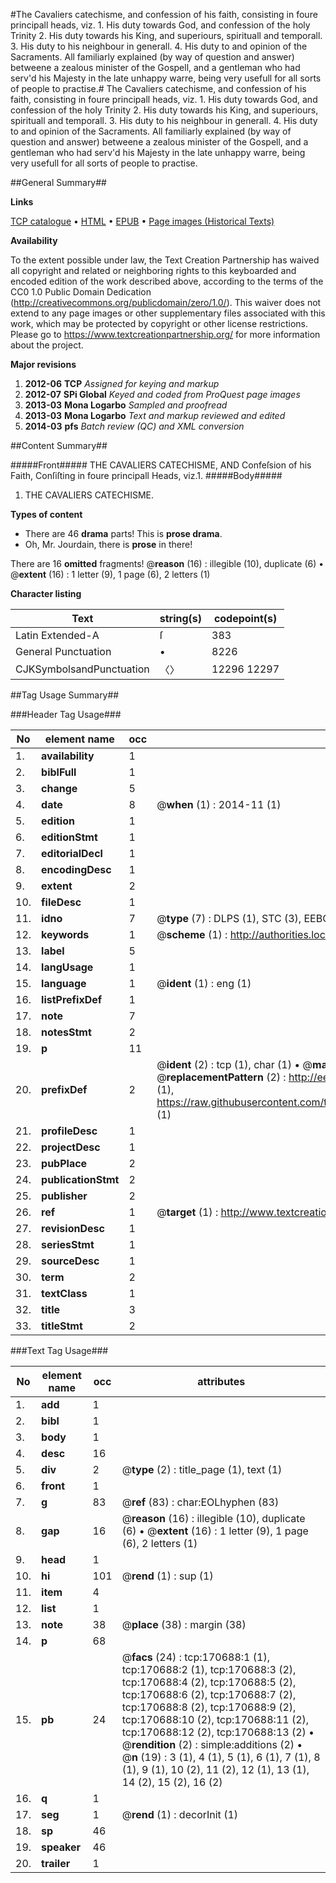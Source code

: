 #The Cavaliers catechisme, and confession of his faith, consisting in foure principall heads, viz. 1. His duty towards God, and confession of the holy Trinity 2. His duty towards his King, and superiours, spirituall and temporall. 3. His duty to his neighbour in generall. 4. His duty to and opinion of the Sacraments. All familiarly explained (by way of question and answer) betweene a zealous minister of the Gospell, and a gentleman who had serv'd his Majesty in the late unhappy warre, being very usefull for all sorts of people to practise.#
The Cavaliers catechisme, and confession of his faith, consisting in foure principall heads, viz. 1. His duty towards God, and confession of the holy Trinity 2. His duty towards his King, and superiours, spirituall and temporall. 3. His duty to his neighbour in generall. 4. His duty to and opinion of the Sacraments. All familiarly explained (by way of question and answer) betweene a zealous minister of the Gospell, and a gentleman who had serv'd his Majesty in the late unhappy warre, being very usefull for all sorts of people to practise.

##General Summary##

**Links**

[TCP catalogue](http://www.ota.ox.ac.uk/tcp/)  • 
[HTML](http://tei.it.ox.ac.uk/tcp/Texts-HTML/free/A78/A78399.html)  • 
[EPUB](http://tei.it.ox.ac.uk/tcp/Texts-EPUB/free/A78/A78399.epub) • 
[Page images (Historical Texts)](https://historicaltexts.jisc.ac.uk/eebo-99864383e)

**Availability**

To the extent possible under law, the Text Creation Partnership has waived all copyright and related or neighboring rights to this keyboarded and encoded edition of the work described above, according to the terms of the CC0 1.0 Public Domain Dedication (http://creativecommons.org/publicdomain/zero/1.0/). This waiver does not extend to any page images or other supplementary files associated with this work, which may be protected by copyright or other license restrictions. Please go to https://www.textcreationpartnership.org/ for more information about the project.

**Major revisions**

1. __2012-06__ __TCP__ *Assigned for keying and markup*
1. __2012-07__ __SPi Global__ *Keyed and coded from ProQuest page images*
1. __2013-03__ __Mona Logarbo__ *Sampled and proofread*
1. __2013-03__ __Mona Logarbo__ *Text and markup reviewed and edited*
1. __2014-03__ __pfs__ *Batch review (QC) and XML conversion*

##Content Summary##

#####Front#####
THE CAVALIERS CATECHISME, AND Confeſsion of his Faith, Conſiſting in foure principall Heads, viz.1. 
#####Body#####

1. THE CAVALIERS CATECHISME.

**Types of content**

  * There are 46 **drama** parts! This is **prose drama**.
  * Oh, Mr. Jourdain, there is **prose** in there!

There are 16 **omitted** fragments! 
 @__reason__ (16) : illegible (10), duplicate (6)  •  @__extent__ (16) : 1 letter (9), 1 page (6), 2 letters (1)

**Character listing**


|Text|string(s)|codepoint(s)|
|---|---|---|
|Latin Extended-A|ſ|383|
|General Punctuation|•|8226|
|CJKSymbolsandPunctuation|〈〉|12296 12297|

##Tag Usage Summary##

###Header Tag Usage###

|No|element name|occ|attributes|
|---|---|---|---|
|1.|__availability__|1||
|2.|__biblFull__|1||
|3.|__change__|5||
|4.|__date__|8| @__when__ (1) : 2014-11 (1)|
|5.|__edition__|1||
|6.|__editionStmt__|1||
|7.|__editorialDecl__|1||
|8.|__encodingDesc__|1||
|9.|__extent__|2||
|10.|__fileDesc__|1||
|11.|__idno__|7| @__type__ (7) : DLPS (1), STC (3), EEBO-CITATION (1), PROQUEST (1), VID (1)|
|12.|__keywords__|1| @__scheme__ (1) : http://authorities.loc.gov/ (1)|
|13.|__label__|5||
|14.|__langUsage__|1||
|15.|__language__|1| @__ident__ (1) : eng (1)|
|16.|__listPrefixDef__|1||
|17.|__note__|7||
|18.|__notesStmt__|2||
|19.|__p__|11||
|20.|__prefixDef__|2| @__ident__ (2) : tcp (1), char (1)  •  @__matchPattern__ (2) : ([0-9\-]+):([0-9IVX]+) (1), (.+) (1)  •  @__replacementPattern__ (2) : http://eebo.chadwyck.com/downloadtiff?vid=$1&page=$2 (1), https://raw.githubusercontent.com/textcreationpartnership/Texts/master/tcpchars.xml#$1 (1)|
|21.|__profileDesc__|1||
|22.|__projectDesc__|1||
|23.|__pubPlace__|2||
|24.|__publicationStmt__|2||
|25.|__publisher__|2||
|26.|__ref__|1| @__target__ (1) : http://www.textcreationpartnership.org/docs/. (1)|
|27.|__revisionDesc__|1||
|28.|__seriesStmt__|1||
|29.|__sourceDesc__|1||
|30.|__term__|2||
|31.|__textClass__|1||
|32.|__title__|3||
|33.|__titleStmt__|2||


###Text Tag Usage###

|No|element name|occ|attributes|
|---|---|---|---|
|1.|__add__|1||
|2.|__bibl__|1||
|3.|__body__|1||
|4.|__desc__|16||
|5.|__div__|2| @__type__ (2) : title_page (1), text (1)|
|6.|__front__|1||
|7.|__g__|83| @__ref__ (83) : char:EOLhyphen (83)|
|8.|__gap__|16| @__reason__ (16) : illegible (10), duplicate (6)  •  @__extent__ (16) : 1 letter (9), 1 page (6), 2 letters (1)|
|9.|__head__|1||
|10.|__hi__|101| @__rend__ (1) : sup (1)|
|11.|__item__|4||
|12.|__list__|1||
|13.|__note__|38| @__place__ (38) : margin (38)|
|14.|__p__|68||
|15.|__pb__|24| @__facs__ (24) : tcp:170688:1 (1), tcp:170688:2 (1), tcp:170688:3 (2), tcp:170688:4 (2), tcp:170688:5 (2), tcp:170688:6 (2), tcp:170688:7 (2), tcp:170688:8 (2), tcp:170688:9 (2), tcp:170688:10 (2), tcp:170688:11 (2), tcp:170688:12 (2), tcp:170688:13 (2)  •  @__rendition__ (2) : simple:additions (2)  •  @__n__ (19) : 3 (1), 4 (1), 5 (1), 6 (1), 7 (1), 8 (1), 9 (1), 10 (2), 11 (2), 12 (1), 13 (1), 14 (2), 15 (2), 16 (2)|
|16.|__q__|1||
|17.|__seg__|1| @__rend__ (1) : decorInit (1)|
|18.|__sp__|46||
|19.|__speaker__|46||
|20.|__trailer__|1||

